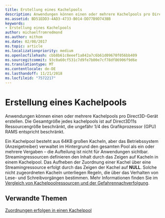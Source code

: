 ```yaml
---
title: Erstellung eines Kachelpools
description: Anwendungen können einen oder mehrere Kachelpools pro Direct3D-Gerät erstellen. Die Gesamtgröße jedes kachelpools ist auf Direct3D11s Ressourcengröße beschränkt, die ungefähr 1/4 des Grafikprozessor (GPU) RAMS entspricht beschränkt.
ms.assetid: BD51EDD3-4AD3-4733-B014-DD77B9D743BB
keywords:
- Erstellung eines Kachelpools
author: michaelfromredmond
ms.author: mithom
ms.date: 02/08/2017
ms.topic: article
ms.localizationpriority: medium
ms.openlocfilehash: cbb8b61c8eeef1a842a7c6b61d09670f056bb409
ms.sourcegitcommit: 93c0a60cf531c7d9fe7b00e7cf78df86906f9d6e
ms.translationtype: MT
ms.contentlocale: de-DE
ms.lasthandoff: 11/21/2018
ms.locfileid: "7572217"
---
```

# <a name="tile-pool-creation"></a>Erstellung eines Kachelpools


Anwendungen können einen oder mehrere Kachelpools pro Direct3D-Gerät erstellen. Die Gesamtgröße jedes kachelpools ist auf Direct3D11s Ressourcengröße beschränkt, die ungefähr 1/4 des Grafikprozessor (GPU) RAMS entspricht beschränkt.

Ein Kachelpool besteht aus 64KB großen Kacheln, aber das Betriebssystem (Anzeigetreiber) verwaltet im Hintergrund den gesamten Pool als ein oder mehrere Vergaben – die Aufteilung ist nicht für Anwendungen sichtbar. Streamingressourcen definieren den Inhalt durch das Zeigen auf Kacheln in einem Kachelpool. Das Aufheben der Zuordnung einer Kachel über eine Streamingressource erfolgt durch das Zeigen der Kachel auf **NULL**. Solche nicht zugeordneten Kacheln unterliegen Regeln, die über das Verhalten von Lese- und Schreibvorgängen bestimmen. Mehr Informationen finden Sie im [Vergleich von Kachelpoolressourcen und der Gefahrennachverfolgung](hazard-tracking-versus-tile-pool-resources.md).

## <a name="span-idrelated-topicsspanrelated-topics"></a><span id="related-topics"></span>Verwandte Themen


[Zuordnungen erfolgen in einen Kachelpool](mappings-are-into-a-tile-pool.md)

 

 




